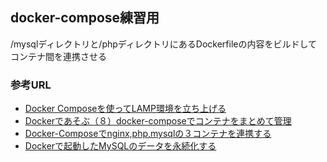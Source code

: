 ## docker-compose練習用

/mysqlディレクトリと/phpディレクトリにあるDockerfileの内容をビルドしてコンテナ間を連携させる


### 参考URL

- [Docker Composeを使ってLAMP環境を立ち上げる](http://qiita.com/naga3/items/d1a6e8bbd0799159042e#mysqldockerfile)
- [Dockerであそぶ（８）docker-composeでコンテナをまとめて管理](http://tech.pjin.jp/blog/2016/02/02/docker%E3%81%A7%E3%81%82%E3%81%9D%E3%81%B6%EF%BC%88%EF%BC%98%EF%BC%89docker-compose%E3%81%A7%E3%82%B3%E3%83%B3%E3%83%86%E3%83%8A%E3%82%92%E3%81%BE%E3%81%A8%E3%82%81%E3%81%A6%E7%AE%A1%E7%90%86/) 
- [Docker-Composeでnginx,php,mysqlの３コンテナを連携する](https://gtrt7.com/blog/nginx/docker-compose2)
- [Dockerで起動したMySQLのデータを永続化する](http://okisanjp.hatenablog.jp/entry/docker_data_volume_container)
